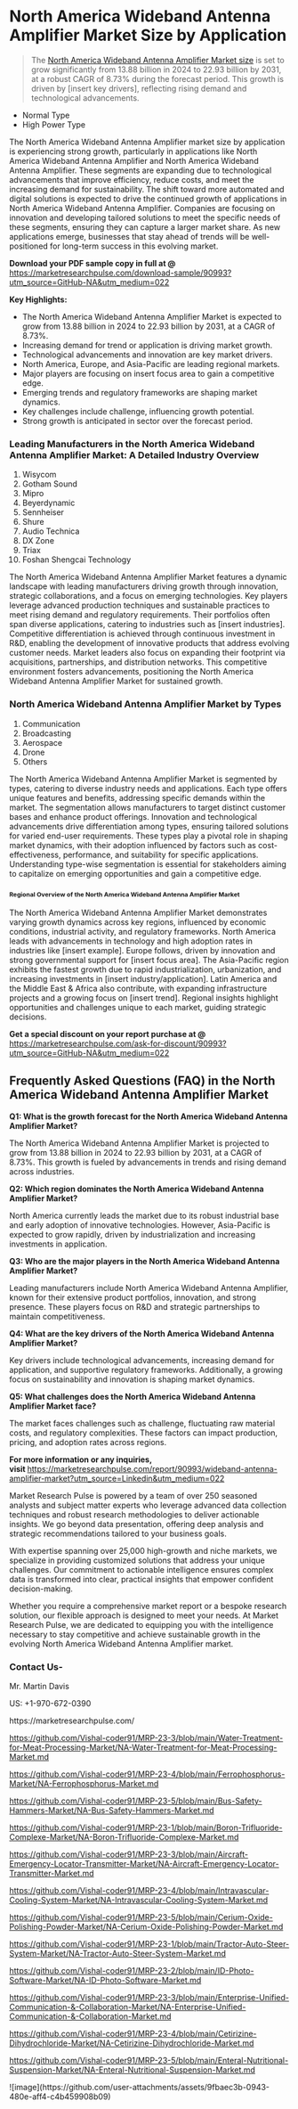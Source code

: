 <h1>North America Wideband Antenna Amplifier Market&nbsp;Size by Application</h1><blockquote><p>The <a href="https://marketresearchpulse.com/download-sample/90993?utm_source=GitHub-NA&amp;utm_medium=022">North America Wideband Antenna Amplifier Market size</a> is set to grow significantly from 13.88 billion in 2024 to 22.93 billion by 2031, at a robust CAGR of 8.73% during the forecast period. This growth is driven by [insert key drivers], reflecting rising demand and technological advancements.</p></blockquote><ul><li>Normal Type<li> High Power Type</li></ul><p>The North America Wideband Antenna Amplifier market size by application is experiencing strong growth, particularly in applications like North America Wideband Antenna Amplifier and North America Wideband Antenna Amplifier. These segments are expanding due to technological advancements that improve efficiency, reduce costs, and meet the increasing demand for sustainability. The shift toward more automated and digital solutions is expected to drive the continued growth of applications in North America Wideband Antenna Amplifier. Companies are focusing on innovation and developing tailored solutions to meet the specific needs of these segments, ensuring they can capture a larger market share. As new applications emerge, businesses that stay ahead of trends will be well-positioned for long-term success in this evolving market.</p><p><strong>Download your PDF sample copy in full at @ </strong><a href="https://marketresearchpulse.com/download-sample/90993?utm_source=GitHub-NA&amp;utm_medium=022">https://marketresearchpulse.com/download-sample/90993?utm_source=GitHub-NA&amp;utm_medium=022</a></p><p><strong>Key Highlights: </strong></p><ul><li>The North America Wideband Antenna Amplifier Market is expected to grow from 13.88 billion in 2024 to 22.93 billion by 2031, at a CAGR of 8.73%.</li><li>Increasing demand for trend or application is driving market growth.</li><li>Technological advancements and innovation are key market drivers.</li><li>North America, Europe, and Asia-Pacific are leading regional markets.</li><li>Major players are focusing on insert focus area to gain a competitive edge.</li><li>Emerging trends and regulatory frameworks are shaping market dynamics.</li><li>Key challenges include challenge, influencing growth potential.</li><li>Strong growth is anticipated in sector over the forecast period.</li></ul><h3>Leading Manufacturers in the North America Wideband Antenna Amplifier Market: A Detailed Industry Overview</h3><ol><li>Wisycom</li><li>Gotham Sound</li><li>Mipro</li><li>Beyerdynamic</li><li>Sennheiser</li><li>Shure</li><li>Audio Technica</li><li>DX Zone</li><li>Triax</li><li>Foshan Shengcai Technology</li></ol><div class="flex max-w-full flex-col flex-grow"><div class="min-h-8 text-message flex w-full flex-col items-end gap-2 whitespace-normal break-words [.text-message+&amp;]:mt-5" dir="auto" data-message-author-role="assistant" data-message-id="fd8432e4-4910-450d-b182-61b7bfb0a01f" data-message-model-slug="gpt-4o"><div class="flex w-full flex-col gap-1 empty:hidden first:pt-[3px]"><div class="markdown prose w-full break-words dark:prose-invert light"><p>The North America Wideband Antenna Amplifier Market features a dynamic landscape with leading manufacturers driving growth through innovation, strategic collaborations, and a focus on emerging technologies. Key players leverage advanced production techniques and sustainable practices to meet rising demand and regulatory requirements. Their portfolios often span diverse applications, catering to industries such as [insert industries]. Competitive differentiation is achieved through continuous investment in R&amp;D, enabling the development of innovative products that address evolving customer needs. Market leaders also focus on expanding their footprint via acquisitions, partnerships, and distribution networks. This competitive environment fosters advancements, positioning the North America Wideband Antenna Amplifier Market for sustained growth.</p></div></div></div></div><h3>North America Wideband Antenna Amplifier Market by Types</h3><ol><li>Communication<li> Broadcasting<li> Aerospace<li> Drone<li> Others</li></ol><div class="flex max-w-full flex-col flex-grow"><div class="min-h-8 text-message flex w-full flex-col items-end gap-2 whitespace-normal break-words [.text-message+&amp;]:mt-5" dir="auto" data-message-author-role="assistant" data-message-id="084470be-0bb7-4664-bddf-5156b4f41249" data-message-model-slug="gpt-4o-mini"><div class="flex w-full flex-col gap-1 empty:hidden first:pt-[3px]"><div class="markdown prose w-full break-words dark:prose-invert light"><p>The North America Wideband Antenna Amplifier Market is segmented by types, catering to diverse industry needs and applications. Each type offers unique features and benefits, addressing specific demands within the market. The segmentation allows manufacturers to target distinct customer bases and enhance product offerings. Innovation and technological advancements drive differentiation among types, ensuring tailored solutions for varied end-user requirements. These types play a pivotal role in shaping market dynamics, with their adoption influenced by factors such as cost-effectiveness, performance, and suitability for specific applications. Understanding type-wise segmentation is essential for stakeholders aiming to capitalize on emerging opportunities and gain a competitive edge.</p></div></div></div></div><h3><span style="font-size: 11px;">Regional Overview of the North America Wideband Antenna Amplifier Market</span></h3><div class="flex max-w-full flex-col flex-grow"><div class="min-h-8 text-message flex w-full flex-col items-end gap-2 whitespace-normal break-words [.text-message+&amp;]:mt-5" dir="auto" data-message-author-role="assistant" data-message-id="e9038762-ce64-4e30-91c9-9bd413514231" data-message-model-slug="gpt-4o-mini"><div class="flex w-full flex-col gap-1 empty:hidden first:pt-[3px]"><div class="markdown prose w-full break-words dark:prose-invert light"><p>The North America Wideband Antenna Amplifier Market demonstrates varying growth dynamics across key regions, influenced by economic conditions, industrial activity, and regulatory frameworks. North America leads with advancements in technology and high adoption rates in industries like [insert example]. Europe follows, driven by innovation and strong governmental support for [insert focus area]. The Asia-Pacific region exhibits the fastest growth due to rapid industrialization, urbanization, and increasing investments in [insert industry/application]. Latin America and the Middle East &amp; Africa also contribute, with expanding infrastructure projects and a growing focus on [insert trend]. Regional insights highlight opportunities and challenges unique to each market, guiding strategic decisions.</p></div></div></div></div><p><strong>Get a special discount on your report purchase at @ </strong><a href="https://marketresearchpulse.com/ask-for-discount/90993?utm_source=GitHub-NA&amp;utm_medium=022">https://marketresearchpulse.com/ask-for-discount/90993?utm_source=GitHub-NA&amp;utm_medium=022</a></p><h2>Frequently Asked Questions (FAQ) in the North America Wideband Antenna Amplifier Market</h2><p><strong>Q1: What is the growth forecast for the North America Wideband Antenna Amplifier Market?</strong></p><p>The North America Wideband Antenna Amplifier Market is projected to grow from 13.88 billion in 2024 to 22.93 billion by 2031, at a CAGR of 8.73%. This growth is fueled by advancements in trends and rising demand across industries.</p><p><strong>Q2: Which region dominates the North America Wideband Antenna Amplifier Market?</strong></p><p>North America currently leads the market due to its robust industrial base and early adoption of innovative technologies. However, Asia-Pacific is expected to grow rapidly, driven by industrialization and increasing investments in application.</p><p><strong>Q3: Who are the major players in the North America Wideband Antenna Amplifier Market?</strong></p><p>Leading manufacturers include North America Wideband Antenna Amplifier, known for their extensive product portfolios, innovation, and strong presence. These players focus on R&amp;D and strategic partnerships to maintain competitiveness.</p><p><strong>Q4: What are the key drivers of the North America Wideband Antenna Amplifier Market?</strong></p><p>Key drivers include technological advancements, increasing demand for application, and supportive regulatory frameworks. Additionally, a growing focus on sustainability and innovation is shaping market dynamics.</p><p><strong>Q5: What challenges does the North America Wideband Antenna Amplifier Market face?</strong></p><p>The market faces challenges such as challenge, fluctuating raw material costs, and regulatory complexities. These factors can impact production, pricing, and adoption rates across regions.</p><p><strong>For more information or any inquiries, visit&nbsp;</strong><a href="https://marketresearchpulse.com/report/90993/wideband-antenna-amplifier-market?utm_source=Linkedin&utm_medium=022">https://marketresearchpulse.com/report/90993/wideband-antenna-amplifier-market?utm_source=Linkedin&utm_medium=022</a></p><p>Market Research Pulse is powered by a team of over 250 seasoned analysts and subject matter experts who leverage advanced data collection techniques and robust research methodologies to deliver actionable insights. We go beyond data presentation, offering deep analysis and strategic recommendations tailored to your business goals.</p><p>With expertise spanning over 25,000 high-growth and niche markets, we specialize in providing customized solutions that address your unique challenges. Our commitment to actionable intelligence ensures complex data is transformed into clear, practical insights that empower confident decision-making.</p><p>Whether you require a comprehensive market report or a bespoke research solution, our flexible approach is designed to meet your needs. At Market Research Pulse, we are dedicated to equipping you with the intelligence necessary to stay competitive and achieve sustainable growth in the evolving North America Wideband Antenna Amplifier market.</p><h3><strong>Contact Us-</strong></h3><p>Mr. Martin Davis</p><p>US: +1-970-672-0390</p><p>https://marketresearchpulse.com/</p><p><a href="https://github.com/Vishal-coder91/MRP-23-3/blob/main/Water-Treatment-for-Meat-Processing-Market/NA-Water-Treatment-for-Meat-Processing-Market.md">https://github.com/Vishal-coder91/MRP-23-3/blob/main/Water-Treatment-for-Meat-Processing-Market/NA-Water-Treatment-for-Meat-Processing-Market.md</a></p><p><a href="https://github.com/Vishal-coder91/MRP-23-4/blob/main/Ferrophosphorus-Market/NA-Ferrophosphorus-Market.md">https://github.com/Vishal-coder91/MRP-23-4/blob/main/Ferrophosphorus-Market/NA-Ferrophosphorus-Market.md</a></p><p><a href="https://github.com/Vishal-coder91/MRP-23-5/blob/main/Bus-Safety-Hammers-Market/NA-Bus-Safety-Hammers-Market.md">https://github.com/Vishal-coder91/MRP-23-5/blob/main/Bus-Safety-Hammers-Market/NA-Bus-Safety-Hammers-Market.md</a></p><p><a href="https://github.com/Vishal-coder91/MRP-23-1/blob/main/Boron-Trifluoride-Complexe-Market/NA-Boron-Trifluoride-Complexe-Market.md">https://github.com/Vishal-coder91/MRP-23-1/blob/main/Boron-Trifluoride-Complexe-Market/NA-Boron-Trifluoride-Complexe-Market.md</a></p><p><a href="https://github.com/Vishal-coder91/MRP-23-3/blob/main/Aircraft-Emergency-Locator-Transmitter-Market/NA-Aircraft-Emergency-Locator-Transmitter-Market.md">https://github.com/Vishal-coder91/MRP-23-3/blob/main/Aircraft-Emergency-Locator-Transmitter-Market/NA-Aircraft-Emergency-Locator-Transmitter-Market.md</a></p><p><a href="https://github.com/Vishal-coder91/MRP-23-4/blob/main/Intravascular-Cooling-System-Market/NA-Intravascular-Cooling-System-Market.md">https://github.com/Vishal-coder91/MRP-23-4/blob/main/Intravascular-Cooling-System-Market/NA-Intravascular-Cooling-System-Market.md</a></p><p><a href="https://github.com/Vishal-coder91/MRP-23-5/blob/main/Cerium-Oxide-Polishing-Powder-Market/NA-Cerium-Oxide-Polishing-Powder-Market.md">https://github.com/Vishal-coder91/MRP-23-5/blob/main/Cerium-Oxide-Polishing-Powder-Market/NA-Cerium-Oxide-Polishing-Powder-Market.md</a></p><p><a href="https://github.com/Vishal-coder91/MRP-23-1/blob/main/Tractor-Auto-Steer-System-Market/NA-Tractor-Auto-Steer-System-Market.md">https://github.com/Vishal-coder91/MRP-23-1/blob/main/Tractor-Auto-Steer-System-Market/NA-Tractor-Auto-Steer-System-Market.md</a></p><p><a href="https://github.com/Vishal-coder91/MRP-23-2/blob/main/ID-Photo-Software-Market/NA-ID-Photo-Software-Market.md">https://github.com/Vishal-coder91/MRP-23-2/blob/main/ID-Photo-Software-Market/NA-ID-Photo-Software-Market.md</a></p><p><a href="https://github.com/Vishal-coder91/MRP-23-3/blob/main/Enterprise-Unified-Communication-&-Collaboration-Market/NA-Enterprise-Unified-Communication-&-Collaboration-Market.md">https://github.com/Vishal-coder91/MRP-23-3/blob/main/Enterprise-Unified-Communication-&-Collaboration-Market/NA-Enterprise-Unified-Communication-&-Collaboration-Market.md</a></p><p><a href="https://github.com/Vishal-coder91/MRP-23-4/blob/main/Cetirizine-Dihydrochloride-Market/NA-Cetirizine-Dihydrochloride-Market.md">https://github.com/Vishal-coder91/MRP-23-4/blob/main/Cetirizine-Dihydrochloride-Market/NA-Cetirizine-Dihydrochloride-Market.md</a></p><p><a href="https://github.com/Vishal-coder91/MRP-23-5/blob/main/Enteral-Nutritional-Suspension-Market/NA-Enteral-Nutritional-Suspension-Market.md">https://github.com/Vishal-coder91/MRP-23-5/blob/main/Enteral-Nutritional-Suspension-Market/NA-Enteral-Nutritional-Suspension-Market.md</a></p>
![image](https://github.com/user-attachments/assets/9fbaec3b-0943-480e-aff4-c4b459908b09)
